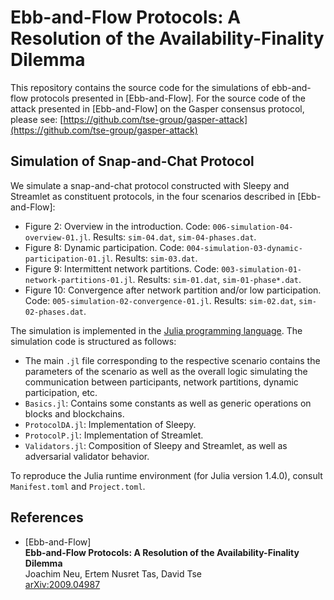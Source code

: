 # Ebb-and-Flow Protocols: A Resolution of the Availability-Finality Dilemma

This repository contains the source code for the simulations of ebb-and-flow protocols presented in [Ebb-and-Flow].
For the source code of the attack presented in [Ebb-and-Flow] on the Gasper consensus protocol, please see: [https://github.com/tse-group/gasper-attack](https://github.com/tse-group/gasper-attack)


## Simulation of Snap-and-Chat Protocol

We simulate a snap-and-chat protocol constructed with Sleepy and Streamlet as constituent protocols, in the four scenarios described in [Ebb-and-Flow]:

* Figure 2: Overview in the introduction. Code: `006-simulation-04-overview-01.jl`. Results: `sim-04.dat`, `sim-04-phases.dat`.
* Figure 8: Dynamic participation. Code: `004-simulation-03-dynamic-participation-01.jl`. Results: `sim-03.dat`.
* Figure 9: Intermittent network partitions. Code: `003-simulation-01-network-partitions-01.jl`. Results: `sim-01.dat`, `sim-01-phase*.dat`.
* Figure 10: Convergence after network partition and/or low participation. Code: `005-simulation-02-convergence-01.jl`. Results: `sim-02.dat`, `sim-02-phases.dat`.

The simulation is implemented in the [Julia programming language](https://julialang.org/).
The simulation code is structured as follows:

* The main `.jl` file corresponding to the respective scenario contains the parameters of the scenario as well as the overall logic simulating the communication between participants, network partitions, dynamic participation, etc.
* `Basics.jl`: Contains some constants as well as generic operations on blocks and blockchains.
* `ProtocolDA.jl`: Implementation of Sleepy.
* `ProtocolP.jl`: Implementation of Streamlet.
* `Validators.jl`: Composition of Sleepy and Streamlet, as well as adversarial validator behavior.

To reproduce the Julia runtime environment (for Julia version 1.4.0), consult `Manifest.toml` and `Project.toml`.


## References

* [Ebb-and-Flow]<br/>
  **Ebb-and-Flow Protocols: A Resolution of the Availability-Finality Dilemma**<br/>
  Joachim Neu, Ertem Nusret Tas, David Tse<br/>
  [arXiv:2009.04987](https://arxiv.org/abs/2009.04987)



